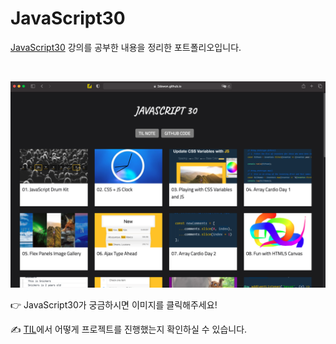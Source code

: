 # JavaScript30

[JavaScript30](https://javascript30.com/) 강의를 공부한 내용을 정리한 포트폴리오입니다.

</br>

[![JavaScript30](./img/homepage.png)](https://2dowon.github.io/JavaScript30/)

👉 JavaScript30가 궁금하시면 이미지를 클릭해주세요!

✍️ [TIL](https://2dowon.netlify.app/?category=javascript30)에서 어떻게 프로젝트를 진행했는지 확인하실 수 있습니다.
